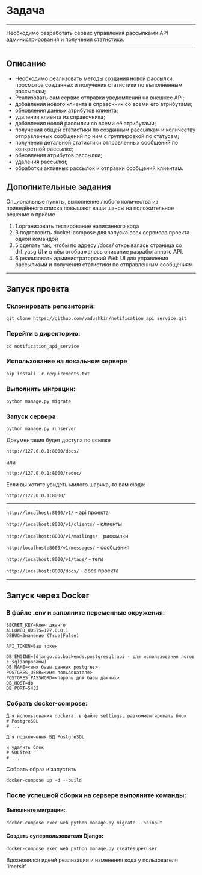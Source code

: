 # Задача

***

Необходимо разработать сервис управления рассылками API администрирования и получения статистики.

***

## Описание
- Необходимо реализовать методы создания новой рассылки, просмотра созданных и получения статистики по выполненным рассылкам;
- Реализовать сам сервис отправки уведомлений на внешнее API;
- добавления нового клиента в справочник со всеми его атрибутами;
- обновления данных атрибутов клиента;
- удаления клиента из справочника;
- добавления новой рассылки со всеми её атрибутами;
- получения общей статистики по созданным рассылкам и количеству отправленных сообщений по ним с группировкой по статусам;
- получения детальной статистики отправленных сообщений по конкретной рассылке;
- обновления атрибутов рассылки;
- удаления рассылки;
- обработки активных рассылок и отправки сообщений клиентам.

## Дополнительные задания

<p>Опциональные пункты, выполнение любого количества из приведённого списка повышают ваши шансы на положительное решение о приёме</p>
<ol>
<li>1.организовать тестирование написанного кода</li>
<li>3.подготовить docker-compose для запуска всех сервисов проекта одной командой</li>
<li>5.сделать так, чтобы по адресу /docs/ открывалась страница со drf_yasg UI и в нём отображалось описание разработанного API.</li>
<li>6.реализовать администраторский Web UI для управления рассылками и получения статистики по отправленным сообщениям</li>
</ol>

***

## Запуск проекта
### Склонировать репозиторий:
```
git clone https://github.com/vadushkin/notification_api_service.git
```
### Перейти в директорию:
```
cd notification_api_service
```
### Использование на локальном сервере
```
pip install -r requirements.txt
```
### Выполнить миграции:
```
python manage.py migrate
```
### Запуск сервера
```
python manage.py runserver
```

Документация будет доступа по ссылке 

```
http://127.0.0.1:8000/docs/ 
```

или 

```
http://127.0.0.1:8000/redoc/
```

Если вы хотите увидеть милого шарика, то вам сюда:

```
http://127.0.0.1:8000/
```
***
```http://localhost:8000/v1/``` - api проекта

```http://localhost:8000/v1/clients/``` - клиенты

```http://localhost:8000/v1/mailings/``` - рассылки

```http:/localhost:8000/v1/messages/``` - сообщения

```http://localhost:8000/v1/tags/``` - теги

```http://localhost:8000/docs/``` - docs проекта
***

## Запуск через Docker
### В файле .env и заполните переменные окружения:
```
SECRET_KEY=Ключ джанго
ALLOWED_HOSTS=127.0.0.1
DEBUG=Значение (True|False)

API_TOKEN=Ваш токен

DB_ENGINE=(django.db.backends.postgresql|api - для использования логов с sqlзапросами)
DB_NAME=<имя базы данных postgres>
POSTGRES_USER=<имя пользователя>
POSTGRES_PASSWORD=<пароль для базы данных>
DB_HOST=db
DB_PORT=5432
```
### Собрать docker-compose:
```
Для использования dockera, в файле settings, разкомментировать блок
# PostgreSQL
# ...

Для подключения БД PostgreSQL

и удалить блок
# SQLite3
# ...
```
Собрать образ и запустить
```
docker-compose up -d --build
```
### После успешной сборки на сервере выполните команды:
#### Выполните миграции:
```
docker-compose exec web python manage.py migrate --noinput
```
#### Создать суперпользователя Django:
```
docker-compose exec web python manage.py createsuperuser
```

Вдохновился идеей реализации и изменения кода у пользователя 'imersir'
